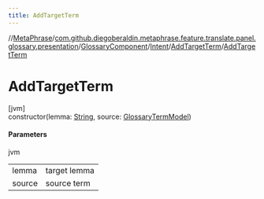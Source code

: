 ```yaml
---
title: AddTargetTerm
---
```

//[MetaPhrase](../../../../../index.html)/[com.github.diegoberaldin.metaphrase.feature.translate.panel.glossary.presentation](../../../index.html)/[GlossaryComponent](../../index.html)/[Intent](../index.html)/[AddTargetTerm](index.html)/[AddTargetTerm](-add-target-term.html)



# AddTargetTerm



[jvm]\
constructor(lemma: [String](https://kotlinlang.org/api/latest/jvm/stdlib/kotlin/-string/index.html), source: [GlossaryTermModel](../../../../com.github.diegoberaldin.metaphrase.domain.glossary.data/-glossary-term-model/index.html))



#### Parameters


jvm

| | |
|---|---|
| lemma | target lemma |
| source | source term |




